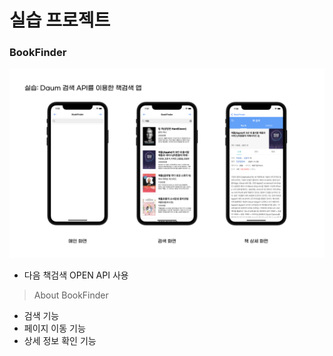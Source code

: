 # 실습 프로젝트

### BookFinder
![BookFinder](https://github.com/hyeji-K/Cloud_AI_MobileiOS_Course/blob/master/image/BookFinder.png)

- 다음 책검색 OPEN API 사용
>  About BookFinder
- 검색 기능
- 페이지 이동 기능
- 상세 정보 확인 기능
